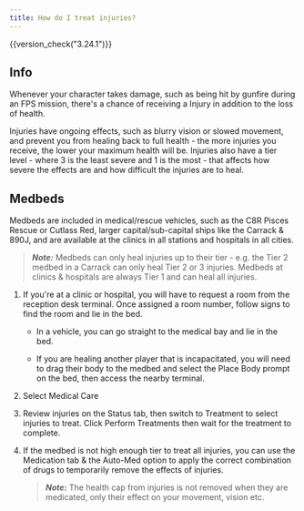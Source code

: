 ```yaml
---
title: How do I treat injuries?
---
```


{{version_check("3.24.1")}}

## Info

Whenever your character takes damage, such as being hit by gunfire during an FPS
mission, there's a chance of receiving a Injury in addition to the loss of
health.

Injuries have ongoing effects, such as blurry vision or slowed movement,
and prevent you from healing back to full health - the more injuries you
receive, the lower your maximum health will be. Injuries also have a tier
level - where 3 is the least severe and 1 is the most - that affects how severe
the effects are and how difficult the injuries are to heal.

## Medbeds

Medbeds are included in medical/rescue vehicles, such as the C8R Pisces Rescue
or Cutlass Red, larger capital/sub-capital ships like the Carrack & 890J, and
are available at the clinics in all stations and hospitals in all cities.

> ***Note:*** Medbeds can only heal injuries up to their tier - e.g. the Tier 2
> medbed in a Carrack can only heal Tier 2 or 3 injuries. Medbeds at clinics &
> hospitals are always Tier 1 and can heal all injuries.

1. If you're at a clinic or hospital, you will have to request a room from the
reception desk terminal. Once assigned a room number, follow signs to find the
room and lie in the bed.

    - In a vehicle, you can go straight to the medical bay and lie in the bed.

    - If you are healing another player that is incapacitated, you will need to
    drag their body to the medbed and select the Place Body prompt on the bed,
    then access the nearby terminal.

1. Select Medical Care

1. Review injuries on the Status tab, then switch to Treatment to select
injuries to treat. Click Perform Treatments then wait for the treatment to
complete.

1. If the medbed is not high enough tier to treat all injuries, you can use the
Medication tab & the Auto-Med option to apply the correct combination of drugs
to temporarily remove the effects of injuries.

    > ***Note:*** The health cap from injuries is not removed when they are
    > medicated, only their effect on your movement, vision etc.
